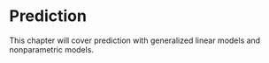 # Prediction

This chapter will cover prediction with generalized linear models and nonparametric models.
